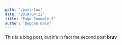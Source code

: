 ```yaml
---
path: "/post-two"
date: "2019-04-22"
title: "Page Example 2"
author: "Bogdan Bele"
---
```


This is a blog post, but it's in fact the second post **bruv**
